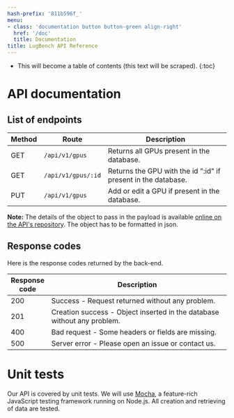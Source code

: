 ```yaml
---
hash-prefix: '811b596f_'
menu:
- class: 'documentation button button-green align-right'
  href: '/doc'
  title: Documentation
title: LugBench API Reference
---
```


* This will become a table of contents (this text will be scraped).
{:toc}

# API documentation

## List of endpoints

<table>
<colgroup>
<col width="8%" />
<col width="22%" />
<col width="68%" />
</colgroup>
<thead>
<tr class="header">
<th>Method</th>
<th>Route</th>
<th>Description</th>
</tr>
</thead>
<tbody>
<tr class="odd">
<td>GET</td>
<td><code>/api/v1/gpus</code></td>
<td>Returns all GPUs present in the database.</td>
</tr>
<tr class="even">
<td>GET</td>
<td><code>/api/v1/gpus/:id</code></td>
<td>Returns the GPU with the id &quot;:id&quot; if present in the database.</td>
</tr>
<tr class="odd">
<td>PUT</td>
<td><code>/api/v1/gpus</code></td>
<td>Add or edit a GPU if present in the database.</td>
</tr>
</tbody>
</table>

**Note:** The details of the object to pass in the payload is available [online on the API's repository](https://github.com/Lugdunum3D/LugBench-API/blob/dev/v1/models/gpu/index.js "Mongoose Schema").
The object has to be formatted in json.

## Response codes

Here is the response codes returned by the back-end.

<table>
<colgroup>
<col width="16%" />
<col width="83%" />
</colgroup>
<thead>
<tr class="header">
<th>Response code</th>
<th>Description</th>
</tr>
</thead>
<tbody>
<tr class="odd">
<td>200</td>
<td>Success - Request returned without any problem.</td>
</tr>
<tr class="even">
<td>201</td>
<td>Creation success - Object inserted in the database without any problem.</td>
</tr>
<tr class="odd">
<td>400</td>
<td>Bad request - Some headers or fields are missing.</td>
</tr>
<tr class="even">
<td>500</td>
<td>Server error - Please open an issue or contact us.</td>
</tr>
</tbody>
</table>

# Unit tests

Our API is covered by unit tests. We will use [Mocha](https://mochajs.org/), a feature-rich JavaScript testing framework running on Node.js.
All creation and retrieving of data are tested.
